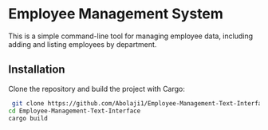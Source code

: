 # Employee Management System

This is a simple command-line tool for managing employee data, including adding and listing employees by department.

## Installation

Clone the repository and build the project with Cargo:

```bash
 git clone https://github.com/Abolaji1/Employee-Management-Text-Interface.git
cd Employee-Management-Text-Interface
cargo build
